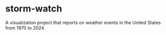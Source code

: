 # storm-watch
A visualization project that reports on weather events in the United States from 1970 to 2024. 

